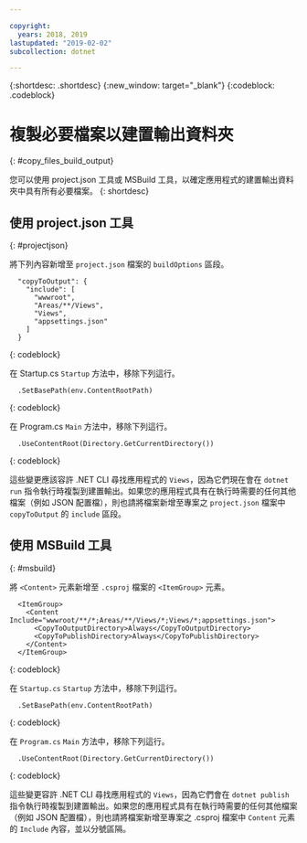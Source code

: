 ```yaml
---

copyright:
  years: 2018, 2019
lastupdated: "2019-02-02"
subcollection: dotnet

---
```


{:shortdesc: .shortdesc}
{:new_window: target="_blank"}
{:codeblock: .codeblock}


# 複製必要檔案以建置輸出資料夾
{: #copy_files_build_output}

您可以使用 project.json 工具或 MSBuild 工具，以確定應用程式的建置輸出資料夾中具有所有必要檔案。
{: shortdesc}


## 使用 project.json 工具
{: #projectjson}

將下列內容新增至 `project.json` 檔案的 `buildOptions` 區段。
```
  "copyToOutput": {
    "include": [
      "wwwroot",
      "Areas/**/Views",
      "Views",
      "appsettings.json"
    ]
  }
```
{: codeblock}

在 Startup.cs `Startup` 方法中，移除下列這行。
```
  .SetBasePath(env.ContentRootPath)
```
{: codeblock}

在 Program.cs `Main` 方法中，移除下列這行。
```
  .UseContentRoot(Directory.GetCurrentDirectory())
```
{: codeblock}

這些變更應該容許 .NET CLI 尋找應用程式的 `Views`，因為它們現在會在 `dotnet run` 指令執行時複製到建置輸出。如果您的應用程式具有在執行時需要的任何其他檔案（例如 JSON 配置檔），則也請將檔案新增至專案之 `project.json` 檔案中 `copyToOutput` 的 `include` 區段。

## 使用 MSBuild 工具
{: #msbuild}

將 `<Content>` 元素新增至 `.csproj` 檔案的 `<ItemGroup>` 元素。
```
  <ItemGroup>
    <Content Include="wwwroot/**/*;Areas/**/Views/*;Views/*;appsettings.json">
      <CopyToOutputDirectory>Always</CopyToOutputDirectory>
      <CopyToPublishDirectory>Always</CopyToPublishDirectory>
    </Content>
  </ItemGroup>
```
{: codeblock}

在 `Startup.cs` `Startup` 方法中，移除下列這行。
```
  .SetBasePath(env.ContentRootPath)
```
{: codeblock}

在 `Program.cs` `Main` 方法中，移除下列這行。
```
  .UseContentRoot(Directory.GetCurrentDirectory())
```
{: codeblock}

這些變更容許 .NET CLI 尋找應用程式的 `Views`，因為它們會在 `dotnet publish` 指令執行時複製到建置輸出。如果您的應用程式具有在執行時需要的任何其他檔案（例如 JSON 配置檔），則也請將檔案新增至專案之 .csproj 檔案中 `Content` 元素的 `Include` 內容，並以分號區隔。

